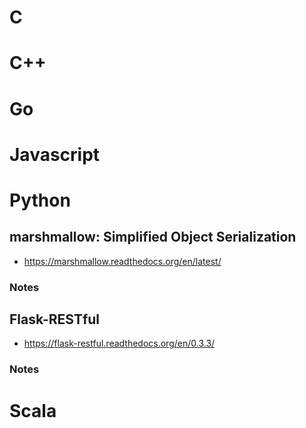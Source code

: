 # C

# C++

# Go

# Javascript

# Python

## marshmallow: Simplified Object Serialization
- https://marshmallow.readthedocs.org/en/latest/

### Notes



## Flask-RESTful
- https://flask-restful.readthedocs.org/en/0.3.3/

### Notes

# Scala

